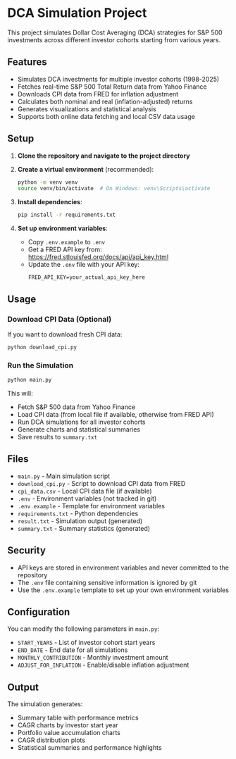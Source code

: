 # DCA Simulation Project

This project simulates Dollar Cost Averaging (DCA) strategies for S&P 500 investments across different investor cohorts starting from various years.

## Features

- Simulates DCA investments for multiple investor cohorts (1998-2025)
- Fetches real-time S&P 500 Total Return data from Yahoo Finance
- Downloads CPI data from FRED for inflation adjustment
- Calculates both nominal and real (inflation-adjusted) returns
- Generates visualizations and statistical analysis
- Supports both online data fetching and local CSV data usage

## Setup

1. **Clone the repository and navigate to the project directory**

2. **Create a virtual environment** (recommended):
   ```bash
   python -m venv venv
   source venv/bin/activate  # On Windows: venv\Scripts\activate
   ```

3. **Install dependencies**:
   ```bash
   pip install -r requirements.txt
   ```

4. **Set up environment variables**:
   - Copy `.env.example` to `.env`
   - Get a FRED API key from: https://fred.stlouisfed.org/docs/api/api_key.html
   - Update the `.env` file with your API key:
     ```
     FRED_API_KEY=your_actual_api_key_here
     ```

## Usage

### Download CPI Data (Optional)
If you want to download fresh CPI data:
```bash
python download_cpi.py
```

### Run the Simulation
```bash
python main.py
```

This will:
- Fetch S&P 500 data from Yahoo Finance
- Load CPI data (from local file if available, otherwise from FRED API)
- Run DCA simulations for all investor cohorts
- Generate charts and statistical summaries
- Save results to `summary.txt`

## Files

- `main.py` - Main simulation script
- `download_cpi.py` - Script to download CPI data from FRED
- `cpi_data.csv` - Local CPI data file (if available)
- `.env` - Environment variables (not tracked in git)
- `.env.example` - Template for environment variables
- `requirements.txt` - Python dependencies
- `result.txt` - Simulation output (generated)
- `summary.txt` - Summary statistics (generated)

## Security

- API keys are stored in environment variables and never committed to the repository
- The `.env` file containing sensitive information is ignored by git
- Use the `.env.example` template to set up your own environment variables

## Configuration

You can modify the following parameters in `main.py`:
- `START_YEARS` - List of investor cohort start years
- `END_DATE` - End date for all simulations
- `MONTHLY_CONTRIBUTION` - Monthly investment amount
- `ADJUST_FOR_INFLATION` - Enable/disable inflation adjustment

## Output

The simulation generates:
- Summary table with performance metrics
- CAGR charts by investor start year
- Portfolio value accumulation charts
- CAGR distribution plots
- Statistical summaries and performance highlights
